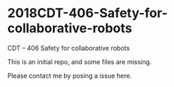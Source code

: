 # 2018CDT-406-Safety-for-collaborative-robots

CDT – 406 Safety for collaborative robots

This is an initial repo, and some files are missing.

Please contact me by posing a issue here.
